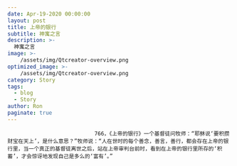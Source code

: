 ```yaml
---
date: Apr-19-2020 00:00:00
layout: post
title: 上帝的银行
subtitle: 神寓之言
description: >-
  神寓之言
image: >-
    /assets/img/Qtcreator-overview.png
optimized_image: >-
    /assets/img/Qtcreator-overview.png
category: Story
tags:
  - blog
  - Story
author: Ron
paginate: true
---
```


							　　766，《上帝的银行》一个基督徒问牧师：“耶稣说‘要积攒财宝在天上’，是什么意思？”牧师说：“人在世时的每个善念，善言，善行，都会存在上帝的银行里，当一个真正的基督徒离世之后，站在上帝审判台前时，看到在上帝的银行里所存的‘积蓄’，才会惊讶地发现自己是多么的‘富有’。”
